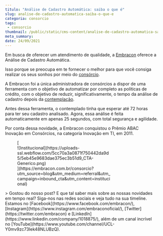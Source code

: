 ```yaml
---
titulo: "Análise de Cadastro Automática: saiba o que é"
slug: analise-de-cadastro-automatica-saiba-o-que-e
categoria: consorcio
tags:
 - consorcio
thumbnail: /public/static/cms-content/analise-de-cadastro-automatica-saiba-o-que-e.jpg
meta_summary: 
date: 24/09/2021
---
```

Em busca de oferecer um atendimento de qualidade, a [Embracon](https://www.embracon.com.br/) oferece a Análise de Cadastro Automática.

Isso porque se preocupa em te fornecer o melhor para que você consiga realizar os seus sonhos por meio do [consórcio](https://www.embracon.com.br/conhecaoconsorcio/o-que-e-consorcio).

A Embracon foi a única administradora de consórcios a dispor de uma ferramenta com o objetivo de automatizar por completo as políticas de crédito, com o objetivo de reduzir, significativamente, o tempo da análise de cadastro depois da [contemplação](https://www.embracon.com.br/conhecaoconsorcio/o-que-e-contemplacao).

Antes dessa ferramenta, o contemplado tinha que esperar até 72 horas para ter seu cadastro analisado. Agora, essa análise é feita automaticamente em apenas 25 segundos, com total segurança e agilidade.

Por conta dessa novidade, a Embracon conquistou o Prêmio ABAC Inovação em Consórcios, na categoria Inovação em TI, em 2011.

<figure class="w-richtext-figure-type-image w-richtext-align-center" style="max-width:310px">[<div>![Institucional](https://uploads-ssl.webflow.com/5cc70a3a0871f750442da9d5/5eb45e9683dae375ec3b51d9_CTA-Generico.png)</div>](https://embracon.com.br/consorcio?utm_source=blog&utm_medium=referral&utm_campaign=inbound_cta&utm_content=institucional)</figure>> Gostou do nosso post? E que tal saber mais sobre as nossas novidades em tempo real? Siga-nos nas redes sociais e veja tudo na sua timeline. Estamos no [Facebook](https://www.facebook.com/embracon/), [Instagram](https://www.instagram.com/embraconoficial/), [Twitter](https://twitter.com/embracon) e [LinkedIn](https://www.linkedin.com/company/1018875/), além de um canal incrível no [YouTube](https://www.youtube.com/channel/UCL-Y0mv9zc73Iek48NLUBzQ).
